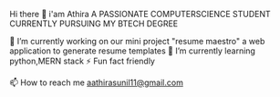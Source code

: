  Hi there 👋 i'am Athira
          A PASSIONATE COMPUTERSCIENCE STUDENT CURRENTLY PURSUING MY BTECH DEGREE


  🔭 I’m currently working on our mini project "resume maestro" a web application to generate resume templates
  🌱 I’m currently learning python,MERN stack
  ⚡ Fun fact friendly

  📫 How to reach me aathirasunil11@gmail.com
  
